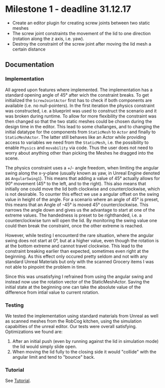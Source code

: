 # Milestone 1 - deadline 31.12.17

* Create an editor plugin for creating screw joints between two static meshes
* The screw joint constraints the movement of the lid to one direction (rotation
  along the z axis, i.e. yaw).
* Destroy the constraint of the screw joint after moving the lid mesh a certain
  distance

## Documentation

### Implementation

All agreed upon features where implemented. The implementation has a standard
opening angle of 45° after wich the constraint breaks. To get initialized the
`ScrewJointActor` first has to check if both components are available (i.e. no
null-pointers). In the first iteration the physics constraint was constructed,
i.e. a blueprint was used to construct the scenario and it was broken during
runtime. To allow for more flexibility the constraint was then changed so that
the two static meshes could be chosen during the design time in the editor.
This lead to some challanges, and to changing the initial datatype for the
components from `StaticMesh` to `Actor` and finally to `StaticMeshActor`.
The latter still behaves like an Actor while providing access to variables we
need from the `StaticMesh`, i.e. the possibility to enable `Physics` and
`movability` via code. Thus the user does not need to worry about anything
other than picking the Meshes he dragged into the scene.

The physics constraint uses a +/- angle freedom, when limiting the angular swing
along the x-y-plane (usually known as yaw, in Unreal Engine denoted as
`AngularSwing1`). This means that adding a value of 45° actually allows for 90°
movement (45° to the left, and to the right). This also means that initially
one could move the lid both clockwise and counterclockwise, which is not
desirable. To counter this effect we use a angular offset on the swing value
in height of the angle. For a scenario where an angle of 45° is preset, this
means that an Angle of -45° is moved 45° counterclockwise. This narrows the
angle down and gives us the advantage to start at one of the extreme values.
The handedness is preset to be righthanded, i.e. a counterclockwise turn will
open the lid. By monitoring the swing value one could then break the constraint,
once the other extreme is reached.

However, while testing I encounterd the rare situation, where the angular
swing does not start at 0°, but at a higher value, even though the rotation is
at the bottom extreme and cannot travel clockwise. This lead to the constraint
breaking earlier than expected, sometimes even right at the beginning. As this
effect only occured pretty seldom and not with any standard Unreal Materials but
only with the scanned Grocery items I was not able to pinpoint the problem in
time.

Since this was unsatisfying I refrained from using the angular swing and
instead now use the rotation vector of the StaticMeshActor. Saving the initial
state at the beginning one can take the absolute value of the difference from
intial value to current rotation.

### Testing

We tested the implementation using standard materials from Unreal as well as
scanned meshes from the RobCog kitchen, using the simulation capabilties of the
unreal editor. Our tests were overall satisfying. Optimizations we found are:
1. After an initial push (even by running against the lid in simulation mode)
   the lid would simply slide open.
2. When moving the lid fully to the closing side it would "collide" with the
   angular limit and tend to "bounce" back.

### Tutorial

See [Tutorial](Tutorial.md).
